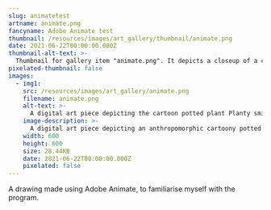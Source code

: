 ```yaml
---
slug: animatetest
artname: animate.png
fancyname: Adobe Animate test
thumbnail: /resources/images/art_gallery/thumbnail/animate.png
date: 2021-06-22T00:00:00.000Z
thumbnail-alt-text: >-
  Thumbnail for gallery item "animate.png". It depicts a closeup of a cartoon potted plant smiling at the viewer.
pixelated-thumbnail: false
images:
  - img1:
    src: /resources/images/art_gallery/animate.png
    filename: animate.png
    alt-text: >-
      A digital art piece depicting the cartoon potted plant Planty smiling and waving at the viewer.
    image-description: >-
      A digital art piece depicting an anthropomorphic cartoony potted plant. He is smiling and waving at the viewer with a placid expression on his face.
    width: 600
    height: 600
    size: 28.44KB
    date: 2021-06-22T00:00:00.000Z
    pixelated: false
---
```

<p>
	A drawing made using Adobe Animate, to familiarise myself with the program.
</p>
